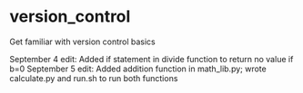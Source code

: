 # version_control
Get familiar with version control basics

September 4 edit: Added if statement in divide function to return no value if b=0
September 5 edit: Added addition function in math_lib.py; wrote calculate.py and run.sh to run both functions
